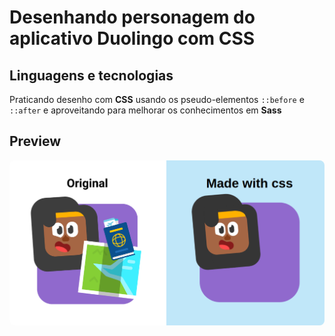 # Desenhando personagem do aplicativo Duolingo com CSS

## Linguagens e tecnologias
 Praticando desenho com **CSS** usando os pseudo-elementos `::before` e `::after` e aproveitando para melhorar os conhecimentos em **Sass**

## Preview

<p align="center">
    <img src="preview.png" alt="Preview" style="border-radius: 8px">
</p>
